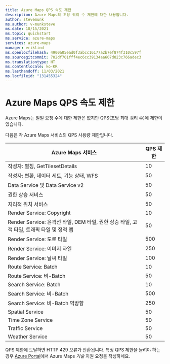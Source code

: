 ```yaml
---
title: Azure Maps QPS 속도 제한
description: Azure Maps의 초당 쿼리 수 제한에 대한 내용입니다.
author: stevemunk
ms.author: v-munksteve
ms.date: 10/15/2021
ms.topic: quickstart
ms.service: azure-maps
services: azure-maps
manager: eriklind
ms.openlocfilehash: 4900a05ead0f3abcc16177a2b7ef874f310c597f
ms.sourcegitcommit: 702df701fff4ec6cc39134aa607d023c766adec3
ms.translationtype: HT
ms.contentlocale: ko-KR
ms.lasthandoff: 11/03/2021
ms.locfileid: "131455324"
---
```

# <a name="azure-maps-qps-rate-limits"></a>Azure Maps QPS 속도 제한

Azure Maps는 일일 요청 수에 대한 제한은 없지만 QPS(초당 최대 쿼리 수)에 제한이 있습니다.

다음은 각 Azure Maps 서비스의 QPS 사용량 제한입니다.

| Azure Maps 서비스                                                                                         | QPS 제한   |
| ---------------------------------------------------------------------------------------------------------- | ----------- |
| 작성자: 별칭, GetTilesetDetails                                                                         | 10 |
| 작성자: 변환, 데이터 세트, 기능 상태, WFS                                                          | 50 |
| Data Service 및 Data Service v2                                                                           | 50 |
| 권한 상승 서비스                                                                                          | 50 |
| 지리적 위치 서비스                                                                                        | 50 |
| Render Service: Copyright                                                                                 | 10 |
| Render Service: 윤곽선 타일, DEM 타일, 권한 상승 타일, 고객 타일, 트래픽 타일 및 정적 맵  | 50 |
| Render Service: 도로 타일                                                                                | 500 |
| Render Service: 이미지 타일                                                                             | 250 |
| Render Service: 날씨 타일                                                                             | 100 |
| Route Service: Batch                                                                                      | 10 |
| Route Service: 비-Batch                                                                                  | 50 |
| Search Service: Batch                                                                                     | 10 |
| Search Service: 비-Batch                                                                                 | 500 |
| Search Service: 비-Batch 역방향                                                                         | 250 |
| Spatial Service                                                                                            | 50 |
| Time Zone Service                                                                                          | 50 |
| Traffic Service                                                                                            | 50 |
| Weather Service                                                                                            | 50 |

QPS 제한에 도달하면 HTTP 429 오류가 반환됩니다. 특정 QPS 제한을 늘려야 하는 경우 [Azure Portal](https://ms.portal.azure.com/)에서 Azure Maps *기술* 지원 요청을 작성하세요.
